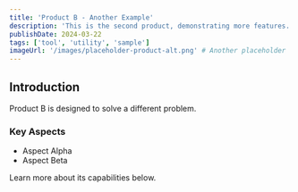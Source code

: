 ```yaml
---
title: 'Product B - Another Example'
description: 'This is the second product, demonstrating more features.'
publishDate: 2024-03-22
tags: ['tool', 'utility', 'sample']
imageUrl: '/images/placeholder-product-alt.png' # Another placeholder
---
```


## Introduction

Product B is designed to solve a different problem.

### Key Aspects

*   Aspect Alpha
*   Aspect Beta

Learn more about its capabilities below.
